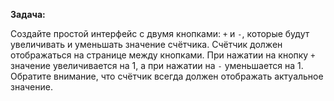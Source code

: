 **Задача:**

Создайте простой интерфейс с двумя кнопками: `+` и `-`, которые будут увеличивать и уменьшать значение счётчика. Счётчик должен отображаться на странице между кнопками. При нажатии на кнопку `+` значение увеличивается на 1, а при нажатии на `-` уменьшается на 1. Обратите внимание, что счётчик всегда должен отображать актуальное значение.